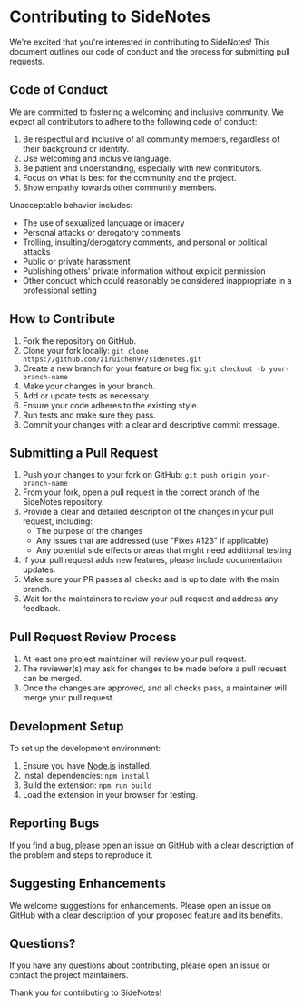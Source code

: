 # Contributing to SideNotes

We're excited that you're interested in contributing to SideNotes! This document outlines our code of conduct and the process for submitting pull requests.

## Code of Conduct

We are committed to fostering a welcoming and inclusive community. We expect all contributors to adhere to the following code of conduct:

1. Be respectful and inclusive of all community members, regardless of their background or identity.
2. Use welcoming and inclusive language.
3. Be patient and understanding, especially with new contributors.
4. Focus on what is best for the community and the project.
5. Show empathy towards other community members.

Unacceptable behavior includes:

- The use of sexualized language or imagery
- Personal attacks or derogatory comments
- Trolling, insulting/derogatory comments, and personal or political attacks
- Public or private harassment
- Publishing others' private information without explicit permission
- Other conduct which could reasonably be considered inappropriate in a professional setting

## How to Contribute

1. Fork the repository on GitHub.
2. Clone your fork locally: `git clone https://github.com/ziruichen97/sidenotes.git`
3. Create a new branch for your feature or bug fix: `git checkout -b your-branch-name`
4. Make your changes in your branch.
5. Add or update tests as necessary.
6. Ensure your code adheres to the existing style.
7. Run tests and make sure they pass.
8. Commit your changes with a clear and descriptive commit message.

## Submitting a Pull Request

1. Push your changes to your fork on GitHub: `git push origin your-branch-name`
2. From your fork, open a pull request in the correct branch of the SideNotes repository.
3. Provide a clear and detailed description of the changes in your pull request, including:
   - The purpose of the changes
   - Any issues that are addressed (use "Fixes #123" if applicable)
   - Any potential side effects or areas that might need additional testing
4. If your pull request adds new features, please include documentation updates.
5. Make sure your PR passes all checks and is up to date with the main branch.
6. Wait for the maintainers to review your pull request and address any feedback.

## Pull Request Review Process

1. At least one project maintainer will review your pull request.
2. The reviewer(s) may ask for changes to be made before a pull request can be merged.
3. Once the changes are approved, and all checks pass, a maintainer will merge your pull request.

## Development Setup

To set up the development environment:

1. Ensure you have [Node.js](https://nodejs.org/) installed.
2. Install dependencies: `npm install`
3. Build the extension: `npm run build`
4. Load the extension in your browser for testing.

## Reporting Bugs

If you find a bug, please open an issue on GitHub with a clear description of the problem and steps to reproduce it.

## Suggesting Enhancements

We welcome suggestions for enhancements. Please open an issue on GitHub with a clear description of your proposed feature and its benefits.

## Questions?

If you have any questions about contributing, please open an issue or contact the project maintainers.

Thank you for contributing to SideNotes!